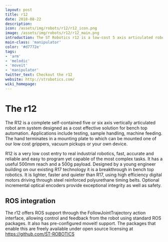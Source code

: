 ```yaml
---
layout: post
title: r12
date: 2018-08-22
description: 
icon: /assets/img/robots/r12/r12_icon.png
image: /assets/img/robots/r12/r12_main.png
introduction: The ST Robotics r12 is a low-cost 5 axis articulated robot arm suitable for a range of automation tasks. It is low cost, highly accurate, and fast.
main-class: 'manipulator'
color: '#d7772e'
tags:
- 'arm'
- 'melodic'
- 'moveit'
- 'manipulator'
twitter_text: Checkout the r12
website: http://strobotics.com/
wiki_homepage: 
---
```


# The r12
The R12 is a complete self-contained five or six axis vertically articulated robot arm system designed as a cost effective solution for bench top automation. Applications include testing, sample handling, machine feeding. The hand terminates in a mounting plate to which can be mounted one of our low cost grippers, vacuum pickups or your own device.

R12 is a very low cost entry to real industrial robotics, fast, accurate and reliable and easy to program yet capable of the most complex tasks. It has a useful 500mm reach and a 500g payload. Designed by a young engineer building on our existing R17 technology it is a breakthrough in bench top robotics. It is lighter, faster and quieter than R17, using high efficiency digital motors driving through steel reinforced polyurethane timing belts. Optional incremental optical encoders provide exceptional integrity as well as safety.

## ROS integration
The r12 offers ROS support through the FollowJointTrajectory action interface, allowing control and feedback from the robot using standard ROS packages. It also has pre-configured moveit! support. The packages that enable this are freely available under open source licensing at https://github.com/ST-ROBOTICS
